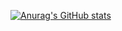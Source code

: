[![Anurag's GitHub stats](https://github-readme-stats.vercel.app/api?username=A-Chainsmokers)](https://github.com/anuraghazra/github-readme-stats)
